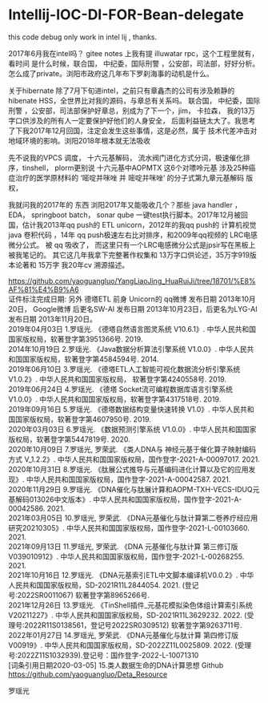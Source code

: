 # Intellij-IOC-DI-FOR-Bean-delegate
this code debug only work in intel lij , thanks.

2017年6月我在intel吗？ gitee notes 上我有提 illuwatar rpc，这个工程里就有， 
看时间 是什么时候，联合国， 中纪委，国际刑警 ，公安部，司法部，好好分析。怎么成了private。浏阳市政府这几年布下罗刹海事的动机是什么。

关于hibernate 除了7月下旬进intel，之前只有章鑫杰的公司有涉及赖静的 hibenate HSS，全世界比对我的源码，与章总有关系吗。
联合国， 中纪委，国际刑警 ，公安部，司法部保护好章总，别成为了下一个，jim， 卡拉森， 我的13万字口供涉及的所有人一定要保护好他们的人身安全，
后面利益链太大了。我思考了下我2017年12月回国，注定会发生这些事情，这是必然，属于 技术代差冲击对地域环境的影响。浏阳2018年根本就无法吸收

先不说我的VPCS 调度， 十六元基解码， 流水阀门进化方式分词，极速催化排序，tinshell， plorm更别说 
十六元基中AOPMTX 这6个对嘌呤元基 涉及25种癌症治疗的医学原材料的 ‘嘧啶并咪唑 并 嘧啶并咪唑’ 
的分子式第九章元基解码 版权，

我就问我的2017年的 东西 浏阳2017年又能吸收几个？那些 java handler ， EDA， springboot batch，
sonar qube 一键test执行脚本。2017年12月被回国，估计我2013年qq push的 ETL unicorn，2012年的我qq push的 计算机视觉java 卷积代码
，14年 qq push极速左右比对排序，和2009年qq视频的 LRC电感微分公式。 被 qq 吸收了， 而这里只有一个LRC电感微分公式是jpsir写在黑板上 被我笔记的。
其它这几年我拿下完整著作权集和 13万字口供论述，35万字919版本论著和 15万字 我20年cv 溯源描述。


               
https://github.com/yaoguangluo/YangLiaoJing_HuaRuiJi/tree/18701/%E8%AF%81%E4%B9%A6                               
证件标注完成日期: 另外 德塔ETL 前身 Unicorn的 qq微博 发布日期 2013年10月20日， Google微博 后更名SW-AI 发布日期 2013年10月23日，后更名为LYG-AI 发布日期 2013年11月20日。                
2019年04月03日  1.罗瑶光. 《德塔自然语言图灵系统 V10.6.1》. 中华人民共和国国家版权局，软著登字第3951366号. 2019.                
2014年10月19日  2.罗瑶光. 《Java数据分析算法引擎系统 V1.0.0》. 中华人民共和国国家版权局，软著登字第4584594号. 2014.                 
2019年06月10日  3.罗瑶光. 《德塔ETL人工智能可视化数据流分析引擎系统 V1.0.2》. 中华人民共和国国家版权局， 软著登字第4240558号. 2019.                 
2019年06月24日  4.罗瑶光. 《德塔 Socket流可编程数据库语言引擎系统 V1.0.0》. 中华人民共和国国家版权局，软著登字第4317518号. 2019.                
2019年09月16日  5.罗瑶光. 《德塔数据结构变量快速转换 V1.0》. 中华人民共和国国家版权局，软著登字第4607950号. 2019.                 
2020年03月03日  6.罗瑶光. 《数据预测引擎系统 V1.0.0》. 中华人民共和国国家版权局，软著登字第5447819号. 2020.                 
2020年10月09日  7.罗瑶光, 罗荣武. 《类人DNA与 神经元基于催化算子映射编码方式 V_1.2.2》. 中华人民共和国国家版权局，国作登字-2021-A-00097017. 2021.                 
2020年10月31日  8.罗瑶光. 《肽展公式推导与元基编码进化计算以及它的应用发现》. 中华人民共和国国家版权局，国作登字-2021-A-00042587. 2021.                 
2020年11月29日  9.罗瑶光. 《DNA催化与肽展计算和AOPM-TXH-VECS-IDUQ元基解码013026中文版本》. 中华人民共和国国家版权局，国作登字-2021-A-00042586. 2021.                 
2021年03月05日  10.罗瑶光, 罗荣武. 《DNA元基催化与肽计算第二卷养疗经应用研究20210305》. 中华人民共和国国家版权局，国作登字-2021-L-00103660. 2021.                
2021年09月13日  11.罗瑶光, 罗荣武. 《DNA 元基催化与肽计算 第三修订版V039010912》. 中华人民共和国国家版权局，国作登字-2021-L-00268255. 2021.                 
2021年10月16日  12.罗瑶光. 《DNA元基索引ETL中文脚本编译机V0.0.2》. 中华人民共和国国家版权局，SD-2021R11L2844054. 2021. (登记号:2022SR0011067) 软著登字第8965266号.                 
2021年12月26日  13.罗瑶光. 《TinShell插件_元基花模拟染色体组计算索引系统 V20211227》. 中华人民共和国国家版权局，SD-2021R11L3629232. 2022. (受理号:2022R11S0138561，登记号2022SR0309512) 软著登字第9263711号.               
2022年01月27日  14.罗瑶光, 罗荣武. 《DNA元基催化与肽计算 第四修订版 V00919》. 中华人民共和国国家版权局，SD-2022Z11L0025809. 2022. (受理号:2022Z11S1032939).登记号：国作登字-2022-L-10071310               
[词条引用日期2020-03-05] 15.类人数据生命的DNA计算思想 Github  https://github.com/yaoguangluo/Deta_Resource               
               
罗瑶光


